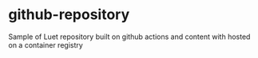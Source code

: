 # github-repository
Sample of Luet repository built on github actions and content with hosted on a container registry
